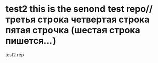 test2
this is the senond test repo//
третья строка 
четвертая строка
пятая строчка (шестая строка пишется...)
=====

test2 rep
